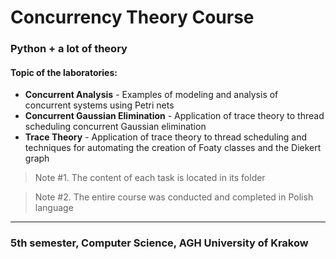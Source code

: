 # Concurrency Theory Course
### Python + a lot of theory

#### Topic of the laboratories:

- **Concurrent Analysis** - Examples of modeling and analysis of concurrent systems using Petri nets
- **Concurrent Gaussian Elimination** - Application of trace theory to thread scheduling concurrent Gaussian elimination
- **Trace Theory** - Application of trace theory to thread scheduling and techniques for automating the creation of Foaty classes and the Diekert graph

> Note #1. The content of each task is located in its folder

> Note #2. The entire course was conducted and completed in Polish language
---
### 5th semester, Computer Science, AGH University of Krakow

